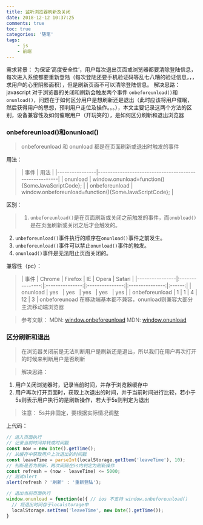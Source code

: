 ```yaml
---
title: 监听浏览器刷新及关闭
date: 2018-12-12 10:37:25
comments: true
toc: true
categories: '随笔'
tags: 
	- js
	- 前端
---
```


需求背景： 为保证‘高度安全性’，用户每次退出页面或浏览器都要清除登陆信息，每次进入系统都要重新登陆（每次登陆还要手机验证码等乱七八糟的验证信息，，，求用户的心里阴影面积），但是刷新页面不可以清除登陆信息。
解决思路： javascript 对于浏览器的关闭和刷新会触发两个事件 `onbeforeunload()`和`onunload()`，问题在于如何区分用户是想刷新还是退出（此时应该将用户催眠，然后获得用户的思想，预判用户走位及操作。。。），本文主要记录这两个方法的区别，设备兼容性及如何催眠用户（开玩笑的），是如何区分刷新和退出浏览器

<!-- more -->

### onbeforeunload()和onunload()

>onbeforeunload 和 onunload 都是在页面刷新或退出时触发的事件

用法：
>|      事件      |                          用法                         |
|----------------|-------------------------------------------------------|
| onunload       | window.onunload=function(){SomeJavaScriptCode};       |
| onbeforeunload | window.onbeforeunload=function(){SomeJavaScriptCode}; |

区别：
>1. `unbeforeunload()`是在页面刷新或关闭之前触发的事件，而`onubload()`是在页面刷新或关闭之后才会触发的。
2. `unbeforeunload()`事件执行的顺序在`onunload()`事件之前发生。
3. `unbeforeunload()`事件可以禁止`onunload()`事件的触发。
4. `onunload()`事件是无法阻止页面关闭的。

兼容性（pc）：

>|      事件      |      Chrome     |     Firefox     |        IE       |      Opera      | Safari |
|----------------|:---------------:|:---------------:|:---------------:|:---------------:|:------:|
| onunload       | yes&nbsp;&nbsp; | yes&nbsp;&nbsp; | yes&nbsp;&nbsp; | yes&nbsp;&nbsp; | yes    |
| onbeforeunload | 1               | 1               | 4               | 12              | 3      |
onbeforeunoad 在移动端基本都不兼容，onunload则兼容大部分主流移动端浏览器

>参考文献：
MDN: [window.onbeforeunload](https://developer.mozilla.org/zh-CN/docs/Web/API/Window/onbeforeunload)
MDN: [window.onunload](https://developer.mozilla.org/zh-CN/docs/Web/API/Window/onunload)

### 区分刷新和退出

>在浏览器关闭前是无法判断用户是刷新还是退出，所以我们在用户再次打开的时候来判断用户是否刷新

>解决思路：
1. 用户关闭浏览器时，记录当前时间，并存于浏览器缓存中
2. 用户再次打开页面时，获取上次退出的时间，并于当前时间进行比较，若小于5s则表示用户执行的是刷新操作，若大于5s则判定为退出

>注意： 5s并非固定，要根据实际情况调整

上代码：

```js
// 进入页面执行
// 记录当前时间并转成时间戳
const now = new Date().getTime();
// 从缓存中获取用户上次退出的时间戳
const leaveTime = parseInt(localStorage.getItem('leaveTime'), 10);
// 判断是否为刷新，两次间隔在5s内判定为刷新操作
const refresh = (now - leaveTime) <= 5000;
// 测试alert
alert(refresh ? '刷新' : '重新登陆');

// 退出当前页面执行
window.onunload = function(e){ // ios 不支持 window.onbeforeunload()
  // 将退出时间存于localstorage中
  localStorage.setItem('leaveTime', new Date().getTime());
}
```